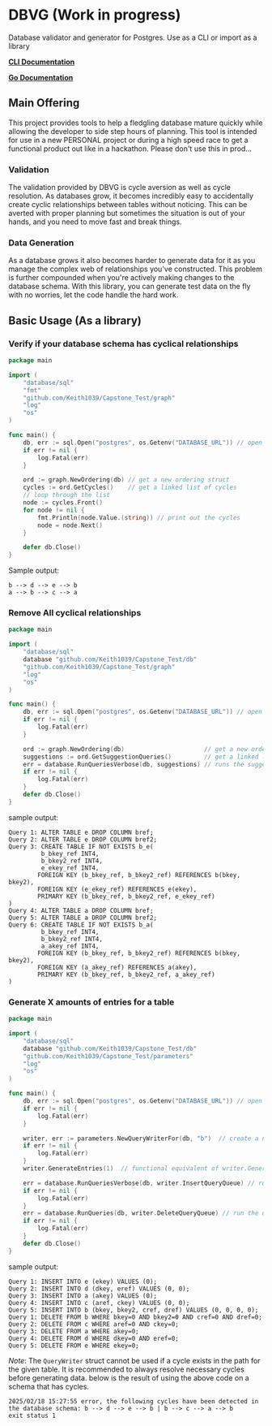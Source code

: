 # DBVG (Work in progress)

Database validator and generator for Postgres. Use as a CLI or import as a library

__[CLI Documentation](cmd/README.md)__

__[Go Documentation]()__

## Main Offering
This project provides tools to help a fledgling database mature quickly while allowing the developer to side step
hours of planning. This tool is intended for use in a new PERSONAL project or during a high speed race to get a functional 
product out  like in a hackathon. Please don't use this in prod...

### Validation
The validation provided by DBVG is cycle aversion as well as cycle resolution. As databases grow, it becomes incredibly easy to 
accidentally create cyclic relationships between tables without noticing. This can be averted with proper planning but sometimes
the situation is out of your hands, and you need to move fast and break things.

### Data Generation
As a database grows it also becomes harder to generate data for it as you manage the complex web of relationships you've 
constructed. This problem is further compounded when you're actively making changes to the database schema. With this library,
you can generate test data on the fly with no worries, let the code handle the hard work.

## Basic Usage (As a library)

### Verify if your database schema has cyclical relationships

``` go
package main

import (
	"database/sql"
	"fmt"
	"github.com/Keith1039/Capstone_Test/graph"
	"log"
	"os"
)

func main() {
	db, err := sql.Open("postgres", os.Getenv("DATABASE_URL")) // open the database connection
	if err != nil {
		log.Fatal(err)
	}

	ord := graph.NewOrdering(db) // get a new ordering struct
	cycles := ord.GetCycles()    // get a linked list of cycles
	// loop through the list
	node := cycles.Front()
	for node != nil {
		fmt.Println(node.Value.(string)) // print out the cycles
		node = node.Next()
	}

	defer db.Close()
}
```
Sample output:
```
b --> d --> e --> b
a --> b --> c --> a
```

### Remove All cyclical relationships
``` go
package main

import (
	"database/sql"
	database "github.com/Keith1039/Capstone_Test/db"
	"github.com/Keith1039/Capstone_Test/graph"
	"log"
	"os"
)

func main() {
	db, err := sql.Open("postgres", os.Getenv("DATABASE_URL")) // open the database connection
	if err != nil {
		log.Fatal(err)
	}

	ord := graph.NewOrdering(db)                      // get a new ordering struct
	suggestions := ord.GetSuggestionQueries()         // get a linked list of the suggestion queries
	err = database.RunQueriesVerbose(db, suggestions) // runs the suggestion queries and prints them
	if err != nil {
		log.Fatal(err)
	}
	defer db.Close()
}
```

sample output:
```
Query 1: ALTER TABLE e DROP COLUMN bref;
Query 2: ALTER TABLE e DROP COLUMN bref2;
Query 3: CREATE TABLE IF NOT EXISTS b_e(
         b_bkey_ref INT4,
         b_bkey2_ref INT4,
         e_ekey_ref INT4,
        FOREIGN KEY (b_bkey_ref, b_bkey2_ref) REFERENCES b(bkey, bkey2),
        FOREIGN KEY (e_ekey_ref) REFERENCES e(ekey),
        PRIMARY KEY (b_bkey_ref, b_bkey2_ref, e_ekey_ref)
)
Query 4: ALTER TABLE a DROP COLUMN bref;
Query 5: ALTER TABLE a DROP COLUMN bref2;
Query 6: CREATE TABLE IF NOT EXISTS b_a(
         b_bkey_ref INT4,
         b_bkey2_ref INT4,
         a_akey_ref INT4,
        FOREIGN KEY (b_bkey_ref, b_bkey2_ref) REFERENCES b(bkey, bkey2),
        FOREIGN KEY (a_akey_ref) REFERENCES a(akey),
        PRIMARY KEY (b_bkey_ref, b_bkey2_ref, a_akey_ref)
)
```

### Generate X amounts of entries for a table
```go
package main

import (
	"database/sql"
	database "github.com/Keith1039/Capstone_Test/db"
	"github.com/Keith1039/Capstone_Test/parameters"
	"log"
	"os"
)

func main() {
	db, err := sql.Open("postgres", os.Getenv("DATABASE_URL")) // open the database connection
	if err != nil {
		log.Fatal(err)
	}

	writer, err := parameters.NewQueryWriterFor(db, "b")  // create a new query writer for table "b"
	if err != nil {
		log.Fatal(err)
	}
	writer.GenerateEntries(1)  // functional equivalent of writer.GenerateEntry() 

	err = database.RunQueriesVerbose(db, writer.InsertQueryQueue) // run the insert queries
	if err != nil {
		log.Fatal(err)
	}
	err = database.RunQueries(db, writer.DeleteQueryQueue) // run the deletion queries for cleanup (optional)
	if err != nil {
		log.Fatal(err)
	}
	defer db.Close()
}
```
sample output:
```
Query 1: INSERT INTO e (ekey) VALUES (0);
Query 2: INSERT INTO d (dkey, eref) VALUES (0, 0);
Query 3: INSERT INTO a (akey) VALUES (0);
Query 4: INSERT INTO c (aref, ckey) VALUES (0, 0);
Query 5: INSERT INTO b (bkey, bkey2, cref, dref) VALUES (0, 0, 0, 0);
Query 1: DELETE FROM b WHERE bkey=0 AND bkey2=0 AND cref=0 AND dref=0;
Query 2: DELETE FROM c WHERE aref=0 AND ckey=0;
Query 3: DELETE FROM a WHERE akey=0;
Query 4: DELETE FROM d WHERE dkey=0 AND eref=0;
Query 5: DELETE FROM e WHERE ekey=0;
```
*Note*: The `QueryWriter` struct cannot be used if a cycle exists in the path for the given table.
It is recommended to always resolve necessary cycles before generating data. below is the result of using the above
code on a schema that has cycles.
```
2025/02/18 15:27:55 error, the following cycles have been detected in the database schema: b --> d --> e --> b | b --> c --> a --> b
exit status 1
```
